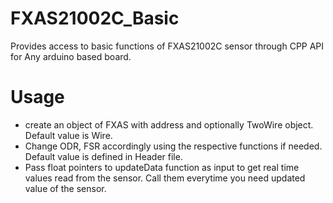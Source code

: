 # FXAS21002C_Basic
Provides access to basic functions of FXAS21002C sensor through CPP API for Any arduino based board.

# Usage
* create an object of FXAS with address and optionally  TwoWire object.  Default value is Wire.
* Change ODR, FSR accordingly using the respective functions if needed. Default value is defined in Header file.
* Pass float pointers to updateData function as input to get real time values read from the sensor. Call them everytime you need updated value of the sensor.
